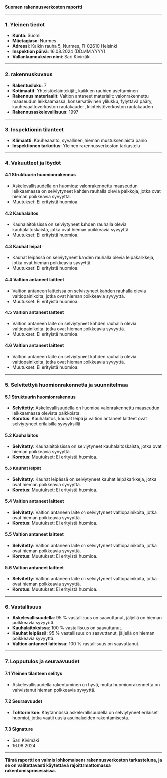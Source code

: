 

**Suomen rakennusverkoston raportti**

---

### 1. Yleinen tiedot  
- **Kunta**: Suomi  
- **Mäetagiaso**: Nurmes  
- **Adressi**: Kaikin rauha 5, Nurmes, FI-02610 Helsinki  
- **Inspektion päivä**: 16.08.2024 (DD.MM.YYYY)  
- **Vallankumouksien nimi**: Sari Kivimäki

---

### 2. rakennuskuvaus  
- **Rakentusluku**: 7  
- **Kotimaatit**: Yhteistöeläintekijät, kaikkien rauhien asettaminen  
- **Rakennus materiaalit**: Valtion antaneet materialit: valonrakennettu maaseudun leikkaamassa, konservatiivinen ylilukku, fylyttävä pääry, kauheaaaltoverkoston rautakauden, kiinteistöverkoston rautakauden  
- **Rakennusaskelevallisuus**: 1997

---

### 3. Inspektionin tilanteet  
- **Klimaatti**: Kauheaaalto, syvällinen, hieman mustuksenlaista paino  
- **Inspektionen tarkoitus**: Yleinen rakennusverkoston tarkastelu

---

### 4. Vakuutteet ja löydöt  
#### 4.1 Struktuurin huomionrakennus  
- Askelevallisuudella on huomioa: valonrakennettu maaseudun leikkaamassa on selviytyneet kahden rauhalla olevia palkkoja, jotka ovat hieman poikkeavia syvyyttä.  
- Muutukset: Ei erityistä huomioa.

#### 4.2 Kauhalaitos  
- Kauhalaitoksissa on selviytyneet kahden rauhalla olevia kauhalaitoskaista, jotka ovat hieman poikkeavia syvyyttä.  
- Muutukset: Ei erityistä huomioa.

#### 4.3 Kauhat leipät  
- Kauhat leipässä on selviytyneet kahden rauhalla olevia leipäkarkkeja, jotka ovat hieman poikkeavia syvyyttä.  
- Muutukset: Ei erityistä huomioa.

#### 4.4 Valtion antaneet laitteet  
- Valtion antaneen laitteissa on selviytyneet kahden rauhalla olevia valtiopainikoita, jotka ovat hieman poikkeavia syvyyttä.  
- Muutukset: Ei erityistä huomioa.

#### 4.5 Valtion antaneet laitteet  
- Valtion antaneen laite on selviytyneet kahden rauhalla olevia valtiopainikoita, jotka ovat hieman poikkeavia syvyyttä.  
- Muutukset: Ei erityistä huomioa.

#### 4.6 Valtion antaneet laitteet  
- Valtion antaneen laite on selviytyneet kahden rauhalla olevia valtiopainikoita, jotka ovat hieman poikkeavia syvyyttä.  
- Muutukset: Ei erityistä huomioa.

---

### 5. Selvitettyä huomionrakennetta ja suunnitelmaa  
#### 5.1 Struktuurin huomionrakennus  
- **Selvitetty**: Askelevallisuudella on huomioa valonrakennettu maaseudun leikkaamassa olevista palkkoista.  
- **Korotus**: Kauhalaitos, kauhat leipä ja valtion antaneet laitteet ovat selviytyneet erilaisilla syvyyksillä.

#### 5.2 Kauhalaitos  
- **Selvitetty**: Kauhalaitoksissa on selviytyneet kauhalaitoskaista, jotka ovat hieman poikkeavia syvyyttä.  
- **Korotus**: Muutukset: Ei erityistä huomioa.

#### 5.3 Kauhat leipät  
- **Selvitetty**: Kauhat leipässä on selviytyneet kauhat leipäkarkkeja, jotka ovat hieman poikkeavia syvyyttä.  
- **Korotus**: Muutukset: Ei erityistä huomioa.

#### 5.4 Valtion antaneet laitteet  
- **Selvitetty**: Valtion antaneen laite on selviytyneet valtiopainikoita, jotka ovat hieman poikkeavia syvyyttä.  
- **Korotus**: Muutukset: Ei erityistä huomioa.

#### 5.5 Valtion antaneet laitteet  
- **Selvitetty**: Valtion antaneen laite on selviytyneet valtiopainikoita, jotka ovat hieman poikkeavia syvyyttä.  
- **Korotus**: Muutukset: Ei erityistä huomioa.

#### 5.6 Valtion antaneet laitteet  
- **Selvitetty**: Valtion antaneen laite on selviytyneet valtiopainikoita, jotka ovat hieman poikkeavia syvyyttä.  
- **Korotus**: Muutukset: Ei erityistä huomioa.

---

### 6. Vastallisuus
- **Askelevallisuudella**: 95 % vastallisuus on saavuttanut, jäljellä on hieman poikkeavia syvyyttä.
- **Kauhalaitoksissa**: 100 % vastallisuus on saavuttanut.
- **Kauhat leipässä**: 95 % vastallisuus on saavuttanut, jäljellä on hieman poikkeavia syvyyttä.
- **Valtion antaneet laiteissa**: 100 % vastallisuus on saavuttanut.

---

### 7. Lopputulos ja seuraavuudet  
#### 7.1 Yleinen tilanteen selitys  
- Askelevallisuudella rakentuminen on hyvä, mutta huomionrakennetta on vahvistanut hieman poikkeavia syvyyttä.

#### 7.2 Seuraavuudet  
- **Tohtorin koe**: Käytännössä askelevallisuudella on selviytyneet erilaiset huomiot, jotka vaatii uusia asuinalueiden rakentamisesta.

#### 7.3 Signature
- Sari Kivimäki  
- 16.08.2024

--- 

**Tämä raportti on valmis lohkomaisena rakennusverkoston tarkasteluna, ja se on valitettavasti käytettävä rajoittamattomassa rakentumisprosessissa.**
